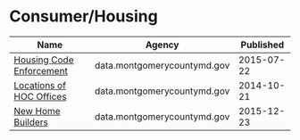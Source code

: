 # Consumer/Housing

Name | Agency | Published
---- | ---- | ---------
[Housing Code Enforcement](../datasets/k9nj-z35d.md) | data.montgomerycountymd.gov | 2015-07-22
[Locations of HOC Offices](../datasets/7nik-bq7n.md) | data.montgomerycountymd.gov | 2014-10-21
[New Home Builders](../datasets/c7hs-c9qq.md) | data.montgomerycountymd.gov | 2015-12-23

